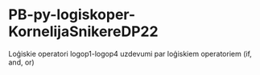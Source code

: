 # PB-py-logiskoper-KornelijaSnikereDP22
Loģiskie operatori
logop1-logop4 uzdevumi par loģiskiem operatoriem (if, and, or)
